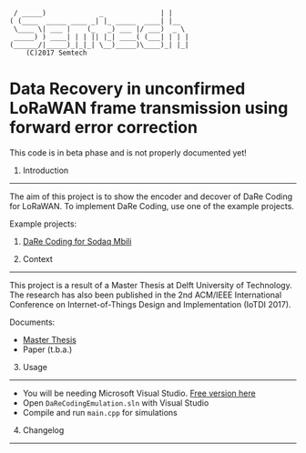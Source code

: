     / _____)             _              | |
    ( (____  _____ ____ _| |_ _____  ____| |__
     \____ \| ___ |    (_   _) ___ |/ ___)  _ \
     _____) ) ____| | | || |_| ____( (___| | | |
    (______/|_____)_|_|_| \__)_____)\____)_| |_|
        (C)2017 Semtech

Data Recovery in unconfirmed LoRaWAN frame transmission using forward error correction
=====================================
This code is in beta phase and is not properly documented yet!

1. Introduction
----------------

The aim of this project is to show the encoder and decover of DaRe Coding for LoRaWAN.
To implement DaRe Coding, use one of the example projects.

Example projects:

1. [DaRe Coding for Sodaq Mbili](https://github.com/maerduq/dare-coding-for-sodaq-mbili)


2. Context
-------------------
This project is a result of a Master Thesis at Delft University of Technology. The research has also been published in the 2nd ACM/IEEE International Conference on Internet-of-Things Design and Implementation (IoTDI 2017).

Documents:
* [Master Thesis](http://repository.tudelft.nl/islandora/object/uuid%3A78c5e6ea-d34b-498d-b723-9b45d7998480)
* Paper (t.b.a.)

3. Usage
---------
* You will be needing Microsoft Visual Studio. [Free version here](https://www.visualstudio.com/post-download-vs/?sku=community&clcid=0x409&telem=ga)
* Open `DaReCodingEmulation.sln` with Visual Studio
* Compile and run `main.cpp` for simulations

4. Changelog
-------------
